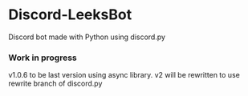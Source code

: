 # Discord-LeeksBot
Discord bot made with Python using discord.py

### Work in progress

v1.0.6 to be last version using async library.
v2 will be rewritten to use rewrite branch of discord.py
